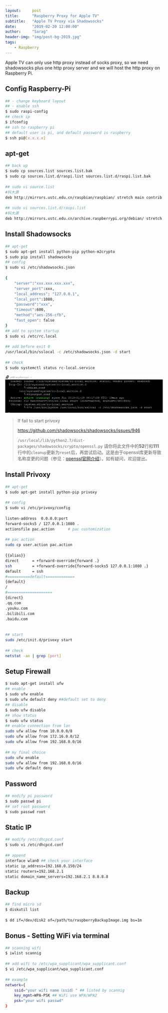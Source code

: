 ```yaml
---
layout:     post
title:      "Raspberry Proxy for Apple TV"
subtitle:   "Apple TV Proxy via Shadowsocks"
date:       "2019-02-20 12:00:00"
author:     "Sarag"
header-img: "img/post-bg-2019.jpg"
tags:
    - Raspberry
---
```


Apple TV can only use http proxy instead of socks proxy, so we need shadowsocks plus one http proxy server and we will host the http proxy on Raspberry Pi.

## Config Raspberry-Pi

```sh
## - change keyboard layout
## - enable ssh
$ sudo raspi-config
## check ip 
$ ifconfig
## ssh to raspberry pi
## default user is pi, and default password is raspberry 
$ ssh pi@[x.x.x.x]
```

## apt-get

```sh
## back up
$ sudo cp sources.list sources.list.bak
$ sudo cp sources.list.d/raspi.list sources.list.d/raspi.list.bak

## sudo vi source.list
#科大源
deb http://mirrors.ustc.edu.cn/raspbian/raspbian/ stretch main contrib non-free rpi

## sudo vi sources.list.d/raspi.list
#科大源
deb http://mirrors.ustc.edu.cn/archive.raspberrypi.org/debian/ stretch main ui stagging
```

## Install Shadowsocks

```sh
## apt-get
$ sudo apt-get install python-pip python-m2crypto
$ sudo pip install shadowsocks
## config
$ sudo vi /etc/shadowsocks.json

{
    "server":"xxx.xxx.xxx.xxx",
    "server_port":xxx,
    "local_address": "127.0.0.1",
    "local_port":1080,
    "password":"xxx",
    "timeout":600,
    "method":"aes-256-cfb",
    "fast_open": false
}
## add to system startup
$ sudo vi /etc/rc.local

## add before exit 0
/usr/local/bin/sslocal -c /etc/shadowsocks.json -d start

## check 
$ sudo systemctl status rc-local.service

```

![raspi_ss](/img/in-post/raspi_ss.png)

>If fail to start privoxy
>
> https://github.com/shadowsocks/shadowsocks/issues/946
>
>`/usr/local/lib/python2.7/dist-packages/shadowsocks/crypto/openssl.py` 请你将此文件中的**52**行和**111**行中的`cleanup`更新为`reset`后，再尝试启动。这是由于openssl库更新导致名称变更的问题（参见：[openssl官网介绍](https://www.openssl.org/docs/man1.1.0/crypto/EVP_EncryptInit.html#HISTORY)）。如有疑问，欢迎提出。

## Install Privoxy

```sh
## apt-get
$ sudo apt-get install python-pip privoxy

## config
$ sudo vi /etc/privoxy/config

listen-address  0.0.0.0:port
forward-socks5 / 127.0.0.1:1080 .
actionsfile pac.action      # pac customization

## pac action 
sudo cp user.action pac.action

{{alias}}
direct      = +forward-override{forward .}
ssh         = +forward-override{forward-socks5 127.0.0.1:1080 .}
default     = ssh
#==========default=============
{default}
/
#====================
{direct}
.qq.com
.youku.com
.bilibili.com
.baidu.com


## start
sudo /etc/init.d/privoxy start

## check 
netstat -an | grep [port]
```

## Setup Firewall

```sh
$ sudo apt-get install ufw
## enable
$ sudo ufw enable
$ sudo ufw default deny ##default set to deny
## disable
$ sudo ufw disable
## show status
$ sudo ufw status
## enable connection from lan
sudo ufw allow from 10.0.0.0/8
sudo ufw allow from 172.16.0.0/12
sudo ufw allow from 192.168.0.0/16

## my final choice
sudo ufw enable
sudo ufw allow from 192.168.0.0/16
sudo ufw default deny
```

## Password

```sh
## modify pi password
$ sudo passwd pi
## set root password
$ sudo passwd root
```

## Static IP

```sh
## modify /etc/dhcpcd.conf
$ sudo vi /etc/dhcpcd.conf

## append
interface wlan0 ## check your interface
static ip_address=192.168.0.150/24
static routers=192.168.2.1
static domain_name_servers=192.168.2.1 8.8.8.8
```

## Backup

```sh
## find micro sd
$ diskutil list

$ dd if=/dev/disk2 of=/path/to/raspberryBackupImage.img bs=1m
```

## Bonus - Setting WiFi via terminal

```sh
## scanning wifi
$ iwlist scannig

## add wifi to /etc/wpa_supplicant/wpa_supplicant.conf
$ vi /etc/wpa_supplicant/wpa_supplicant.conf

## example
network={
    ssid="your wifi name（ssid）" ## listed by scannig
    key_mgmt=WPA-PSK ## WiFi use WPA/WPA2
    psk="your wifi passwd"
}
```
